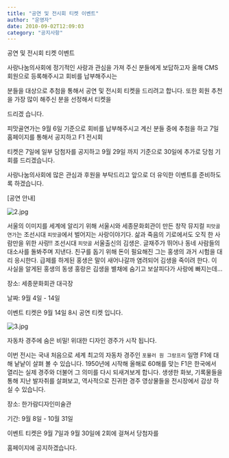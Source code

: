 ```yaml
---
title: "공연 및 전시회 티켓 이벤트"
author: "운영자"
date: 2010-09-02T12:09:03
category: "공지사항"
---
```


공연 및 전시회 티켓 이벤트

사랑나눔의사회에 정기적인 사랑과 관심을 가져 주신 분들에게 보답하고자 올해 CMS회원으로 등록해주시고 회비를 납부해주시는

분들을 대상으로 추첨을 통해서 공연 및 전시회 티켓을 드리려고 합니다. 또한 회원 추천을 가장 많이 해주신 분을 선정해서 티켓을

드리겠 습니다.

피맛골연가는 9월 6일 기준으로 회비를 납부해주시고 계신 분들 중에 추첨을 하고 7일 홈페이지를 통해서 공지하고 F1 전시회

티켓은 7일에 일부 담첨자를 공지하고 9월 29일 까지 기준으로 30일에 추가로 당첨 기회를 드리겠습니다.

사랑나눔의사회에 많은 관심과 후원을 부탁드리고 앞으로 더 유익한 이벤트를 준비하도록 하겠습니다.

[공연 안내]

![2.jpg](/files/attach/images/1585/620/001/37c227d1db990c7f3b016146d298ff84.)

서울의 이미지를 세계에 알리기 위해 서울시와 세종문화회관이 만든 창작 뮤지컬 `피맛골 연가`는 조선시대 `피맛골`에서 벌어지는 사랑이야기다. 삶과 죽음의 기로에서도 오직 한 사람만을 위한 사랑!! 조선시대 `피맛골` 서울출신의 김생은. 글재주가 뛰어나 동네 사람들의 대소사를 돌봐주며 지낸다. 친구를 돕기 위해 돈이 필요해진 그는 홍생의 과거 시험을 대리 응시한다. 급제를 하게된 홍생은 말이 새어나갈까 염려되어 김생을 죽이려 한다. 이 사실을 알게된 홍생의 동생 홍랑은 김생을 별채에 숨기고 보살피다가 사랑에 빠지는데...

장소: 세종문화회관 대극장

날짜: 9월 4일 - 14일

이벤트 티켓은 9월 14일 8시 공연 티켓 입니다.

![3.jpg](/files/attach/images/1585/620/001/d23772a605f3c761b137c576190e3328.)

자동차 경주에 숨은 비밀! 위대한 디자인 경주가 시작 됩니다.

이번 전시는 국내 처음으로 세계 최고의 자동차 경주인 `포뮬러 원 그랑프리` 일명 F1에 대해 낱낱이 살펴 볼 수 있습니다. 1950년에 시작해 올해로 60해를 맞는 F1은 한국에서 열리는 실제 경주와 더불어 그 의미를 다시 되새겨보게 합니다. 생생한 화보, 기록물들을 통해 지난 발자취를 살펴보고, 역사적으로 진귀한 경주 영상물들을 전시장에서 감상 하실 수 있습니다.

장소: 한가람디자인미술관

기간: 9월 8일 - 10월 31일

이벤트 티켓은 9월 7일과 9월 30일에 2회에 걸쳐서 당첨자를

홈페이지에 공지하겠습니다.
